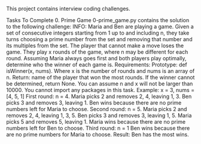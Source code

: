 This project contains interview coding challenges.

Tasks To Complete
 0. Prime Game
0-prime_game.py contains the solution to the following challenge:
INFO:
Maria and Ben are playing a game. Given a set of consecutive integers starting from 1 up to and including n, they take turns choosing a prime number from the set and removing that number and its multiples from the set. The player that cannot make a move loses the game.
They play x rounds of the game, where n may be different for each round. Assuming Maria always goes first and both players play optimally, determine who the winner of each game is.
Requirements:
Prototype: def isWinner(x, nums).
Where x is the number of rounds and nums is an array of n.
Return: name of the player that won the most rounds.
If the winner cannot be determined, return None.
You can assume n and x will not be larger than 10000.
You cannot import any packages in this task.
Example:
x = 3, nums = [4, 5, 1]
First round: n = 4.
Maria picks 2 and removes 2, 4, leaving 1, 3.
Ben picks 3 and removes 3, leaving 1.
Ben wins because there are no prime numbers left for Maria to choose.
Second round: n = 5.
Maria picks 2 and removes 2, 4, leaving 1, 3, 5.
Ben picks 3 and removes 3, leaving 1, 5.
Maria picks 5 and removes 5, leaving 1.
Maria wins because there are no prime numbers left for Ben to choose.
Third round: n = 1
Ben wins because there are no prime numbers for Maria to choose.
Result: Ben has the most wins.
